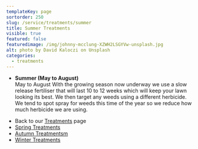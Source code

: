 ```yaml
---
templateKey: page
sortorder: 250
slug: /service/treatments/summer
title: Summer Treatments
visible: true
featured: false
featuredimage: /img/johnny-mcclung-XZWH2LSGYVw-unsplash.jpg
alt: photo by David Kaloczi on Unsplash
categories:
  - treatments
---
```


* **Summer (May to August)**\
  May to August  With the growing season now underway we use a slow release fertiliser that will last 10 to 12 weeks which will keep your lawn looking its best.  We then target any weeds using a different herbicide.  We tend to spot spray for weeds this time of the year so we reduce how much herbicide we are using.


- Back to our [Treatments](/service/treatments) page
- [Spring Treatments](/service/treatments/spring)
- [Autumn Treatmentsm](/service/treatments/autumn)
- [Winter Treatments](/service/treatments/winter)